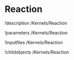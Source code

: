<!-- MOOSE Documentation Stub: Remove this when content is added. -->

# Reaction
!description /Kernels/Reaction

!parameters /Kernels/Reaction

!inputfiles /Kernels/Reaction

!childobjects /Kernels/Reaction
